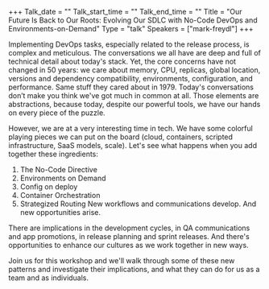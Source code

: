 +++
Talk_date = ""
Talk_start_time = ""
Talk_end_time = ""
Title = "Our Future Is Back to Our Roots: Evolving Our SDLC with No-Code DevOps and Environments-on-Demand"
Type = "talk"
Speakers = ["mark-freydl"]
+++

Implementing DevOps tasks, especially related to the release process, is complex and meticulous. The conversations we all have are deep and full of technical detail about today's stack. Yet, the core concerns have not changed in 50 years: we care about memory, CPU, replicas, global location, versions and dependency compatibility, environments, configuration, and performance. Same stuff they cared about in 1979. Today's conversations don’t make you think we've got much in common at all. Those elements are abstractions, because today, despite our powerful tools, we have our hands on every piece of the puzzle.

However, we are at a very interesting time in tech. We have some colorful playing pieces we can put on the board (cloud, containers, scripted infrastructure, SaaS models, scale). Let's see what happens when you add together these ingredients:

1. The No-Code Directive 
2. Environments on Demand
3. Config on deploy
4. Container Orchestration
5. Strategized Routing
New workflows and communications develop. And new opportunities arise.

There are implications in the development cycles, in QA communications and app promotions, in release planning and sprint releases. And there's opportunities to enhance our cultures as we work together in new ways.

Join us for this workshop and we'll walk through some of these new patterns and investigate their implications, and what they can do for us as a team and as individuals.
